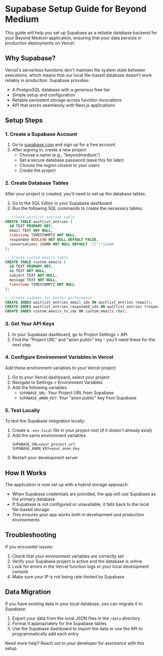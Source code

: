 # Supabase Setup Guide for Beyond Medium

This guide will help you set up Supabase as a reliable database backend for your Beyond Medium application, ensuring that your data persists in production deployments on Vercel.

## Why Supabase?

Vercel's serverless functions don't maintain file system state between executions, which means that our local file-based database doesn't work reliably in production. Supabase provides:

- A PostgreSQL database with a generous free tier
- Simple setup and configuration
- Reliable persistent storage across function invocations
- API that works seamlessly with Next.js applications

## Setup Steps

### 1. Create a Supabase Account

1. Go to [supabase.com](https://supabase.com/) and sign up for a free account
2. After signing in, create a new project:
   - Choose a name (e.g., "beyondmedium")
   - Set a secure database password (save this for later)
   - Choose the region closest to your users
   - Create the project

### 2. Create Database Tables

After your project is created, you'll need to set up the database tables:

1. Go to the SQL Editor in your Supabase dashboard
2. Run the following SQL commands to create the necessary tables:

```sql
-- Create waitlist entries table
CREATE TABLE waitlist_entries (
  id TEXT PRIMARY KEY,
  email TEXT NOT NULL,
  timestamp TIMESTAMPTZ NOT NULL,
  responded BOOLEAN NOT NULL DEFAULT FALSE,
  conversations JSONB NOT NULL DEFAULT '[]'::jsonb
);

-- Create custom emails table
CREATE TABLE custom_emails (
  id TEXT PRIMARY KEY,
  to TEXT NOT NULL,
  subject TEXT NOT NULL,
  message TEXT NOT NULL,
  timestamp TIMESTAMPTZ NOT NULL
);

-- Create indexes for better performance
CREATE INDEX waitlist_entries_email_idx ON waitlist_entries (email);
CREATE INDEX waitlist_entries_responded_idx ON waitlist_entries (responded);
CREATE INDEX custom_emails_to_idx ON custom_emails (to);
```

### 3. Get Your API Keys

1. In your Supabase dashboard, go to Project Settings > API
2. Find the "Project URL" and "anon public" key - you'll need these for the next step

### 4. Configure Environment Variables in Vercel

Add these environment variables to your Vercel project:

1. Go to your Vercel dashboard, select your project
2. Navigate to Settings > Environment Variables
3. Add the following variables:
   - `SUPABASE_URL`: Your Project URL from Supabase
   - `SUPABASE_ANON_KEY`: Your "anon public" key from Supabase

### 5. Test Locally

To test the Supabase integration locally:

1. Create a `.env.local` file in your project root (if it doesn't already exist)
2. Add the same environment variables:
   ```
   SUPABASE_URL=your_project_url
   SUPABASE_ANON_KEY=your_anon_key
   ```
3. Restart your development server

## How It Works

The application is now set up with a hybrid storage approach:

- When Supabase credentials are provided, the app will use Supabase as the primary database
- If Supabase is not configured or unavailable, it falls back to the local file-based storage
- This ensures your app works both in development and production environments

## Troubleshooting

If you encounter issues:

1. Check that your environment variables are correctly set
2. Verify your Supabase project is active and the database is online
3. Look for errors in the Vercel function logs or your local development console
4. Make sure your IP is not being rate-limited by Supabase

## Data Migration

If you have existing data in your local database, you can migrate it to Supabase:

1. Export your data from the local JSON files in the `/data` directory
2. Format it appropriately for the Supabase tables
3. Use the Supabase dashboard to import the data or use the API to programmatically add each entry

Need more help? Reach out to your developer for assistance with this setup. 